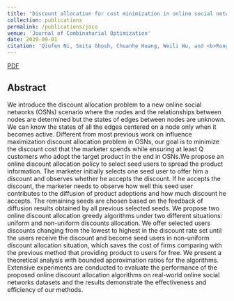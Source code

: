 ```yaml
---
title: "Discount allocation for cost minimization in online social networks"
collection: publications
permalink: /publications/joco
venue: 'Journal of Combinatorial Optimization'
date: 2020-09-01
citation: 'Qiufen Ni, Smita Ghosh, Chuanhe Huang, Weili Wu, and <b>Rong Jin</b>. <i>Journal of Combinatorial Optimization (JOCO)</i>.'
---
```

[PDF](http://rongjinutd.github.io/files/joco20.pdf)

## Abstract
We introduce the discount allocation problem to a new online social networks (OSNs)
scenario where the nodes and the relationships between nodes are determined but the states of edges
between nodes are unknown. We can know the states of all the edges centered on a node only when
it becomes active. Different from most previous work on influence maximization discount allocation
problem in OSNs, our goal is to minimize the discount cost that the marketer spends while ensuring
at least Q customers who adopt the target product in the end in OSNs.We propose an online discount
allocation policy to select seed users to spread the product information. The marketer initially selects
one seed user to offer him a discount and observes whether he accepts the discount. If he accepts the
discount, the marketer needs to observe how well this seed user contributes to the diffusion of product
adoptions and how much discount he accepts. The remaining seeds are chosen based on the feedback
of diffusion results obtained by all previous selected seeds. We propose two online discount allocation
greedy algorithms under two different situations: uniform and non-uniform discounts allocation. We
offer selected users discounts changing from the lowest to highest in the discount rate set until the
users receive the discount and become seed users in non-uniform discount allocation situation, which
saves the cost of firms comparing with the previous method that providing product to users for free.
We present a theoretical analysis with bounded approximation ratios for the algorithms. Extensive
experiments are conducted to evaluate the performance of the proposed online discount allocation
algorithms on real-world online social networks datasets and the results demonstrate the effectiveness
and efficiency of our methods.
